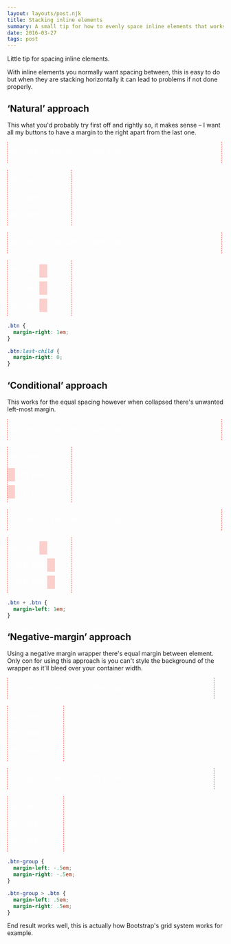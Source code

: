 ```yaml
---
layout: layouts/post.njk
title: Stacking inline elements
summary: A small tip for how to evenly space inline elements that works when wrapping
date: 2016-03-27
tags: post
---
```


<style>
.btn-group {
  margin-left: -.5em;
  margin-right: -.5em;
}

.btn-group > .btn {
  margin-left: .5em;
  margin-right: .5em;
}

.alternative-btn + .alternative-btn {
  margin-left: 1em;
}

.traditional-btn {
  margin-right: 1em;
}
.traditional-btn:last-child {
  margin-right: 0;
}

.btn {
  position: relative;
  box-sizing: border-box;
  display: inline-block;
  padding: 5px;
  margin-bottom: .5em;
  border-radius: 2px;
  background-color: var(--blue);
  color: white;
  white-space: nowrap;
  font-family: sans-serif;
}

.demo-outline {
  overflow: hidden;
  position: relative;
  max-width: 500px;
  padding-top: .5em;
  margin-bottom: 1rem;
  font-size: 18px;
}

.demo-outline-truncated {
  max-width: 150px;
  white-space: normal;
}

.demo-outline:after {
  content: '';
  position: absolute;
  top: 0;
  right: 0;
  left: 0;
  bottom: 0;
  border-left: 1px dashed rgb(244, 67, 54);
  border-right: 1px dashed rgb(244, 67, 54);
}

.demo-outline.btn-group:after {
  right: .5em;
  left: .5em;
}

.demo-outline-truncated:not(.btn-group) .btn:before {
  content: '';
  position: absolute;
  top: 0;
  right: 100%;
  height: 100%;
  width: 1em;
  background-color: rgba(244, 67, 54, .25);
}

.text-right .btn:before {
  left: 100%;
  right: auto;
}
</style>  

Little tip for spacing inline elements.

With inline elements you normally want spacing between,
this is easy to do but when they are stacking horizontally
it can lead to problems if not done properly.

## ‘Natural’ approach

This what you'd probably try first off and rightly so,
it makes sense –
I want all my buttons to have a margin to the right apart from the last one.

<div class="grid">
<div class="grid-col">
<div class="demo-outline">
<span class="traditional-btn btn">Btn Text</span>
<span class="traditional-btn btn">Btn Text</span>
<span class="traditional-btn btn">Btn Text</span>
</div>
<div class="demo-outline demo-outline-truncated">
<span class="traditional-btn btn">Btn Text</span>
<span class="traditional-btn btn">Btn Text</span>
<span class="traditional-btn btn">Btn Text</span>
</div>
</div>
<div class="grid-col">
<div class="demo-outline text-right">
<span class="traditional-btn btn">Btn Text</span>
<span class="traditional-btn btn">Btn Text</span>
<span class="traditional-btn btn">Btn Text</span>
</div>
<div class="demo-outline demo-outline-truncated text-right">
<span class="traditional-btn btn">Btn Text</span>
<span class="traditional-btn btn">Btn Text</span>
<span class="traditional-btn btn">Btn Text</span>
</div>
</div>
</div>

```css
.btn {
  margin-right: 1em;
}

.btn:last-child {
  margin-right: 0;
}
```


## ‘Conditional’ approach

This works for the equal spacing however when collapsed there's unwanted left-most margin.

<div class="grid">
<div class="grid-col">
<div class="demo-outline">
<span class="alternative-btn btn">Btn Text</span>
<span class="alternative-btn btn">Btn Text</span>
<span class="alternative-btn btn">Btn Text</span>
</div>
<div class="demo-outline demo-outline-truncated">
<span class="alternative-btn btn">Btn Text</span>
<span class="alternative-btn btn">Btn Text</span>
<span class="alternative-btn btn">Btn Text</span>
</div>
</div>
<div class="grid-col">
<div class="demo-outline text-right">
<span class="alternative-btn btn">Btn Text</span>
<span class="alternative-btn btn">Btn Text</span>
<span class="alternative-btn btn">Btn Text</span>
</div>
<div class="demo-outline demo-outline-truncated text-right">
<span class="alternative-btn btn">Btn Text</span>
<span class="alternative-btn btn">Btn Text</span>
<span class="alternative-btn btn">Btn Text</span>
</div>
</div>
</div>

```css
.btn + .btn {
  margin-left: 1em;
}
```

## ‘Negative-margin’ approach

Using a negative margin wrapper there's equal margin between element.
Only con for using this approach is you can't style the background of the wrapper
as it'll bleed over your container width.

<div class="grid">
<div class="grid-col">
<div class="demo-outline btn-group">
<span class="btn">Btn Text</span>
<span class="btn">Btn Text</span>
<span class="btn">Btn Text</span>
</div>
<div class="demo-outline demo-outline-truncated btn-group">
<span class="btn">Btn Text</span>
<span class="btn">Btn Text</span>
<span class="btn">Btn Text</span>
</div>
</div>
<div class="grid-col">
<div class="demo-outline btn-group text-right">
<span class="btn">Btn Text</span>
<span class="btn">Btn Text</span>
<span class="btn">Btn Text</span>
</div>
<div class="demo-outline demo-outline-truncated btn-group text-right">
<span class="btn">Btn Text</span>
<span class="btn">Btn Text</span>
<span class="btn">Btn Text</span>
</div>
</div>
</div>

```css
.btn-group {
  margin-left: -.5em;
  margin-right: -.5em;
}

.btn-group > .btn {
  margin-left: .5em;
  margin-right: .5em;
}
```

End result works well, this is actually how Bootstrap's grid system works
for example.
